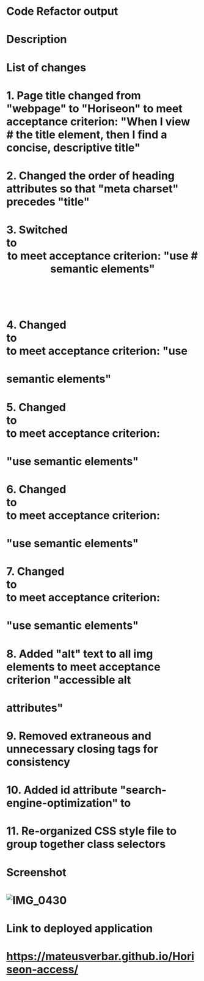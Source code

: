 # Code Refactor output

# Description
# List of changes
# 1. Page title changed from "webpage" to "Horiseon" to meet acceptance criterion: "When I view # the title element, then I find a concise, descriptive title" 
# 2. Changed the order of heading attributes so that "meta charset" precedes "title"
# 3. Switched <div class="header"> to <header class="header"> to meet acceptance criterion: "use # semantic elements"
# 4. Changed <div class="hero"> to <section class="hero"> to meet acceptance criterion: "use 
# semantic elements"
# 5. Changed <div class="content"> to <section class="content"> to meet acceptance criterion: 
# "use semantic elements"
# 6. Changed <div class="benefits"> to <section class="benefits"> to meet acceptance criterion: 
# "use semantic elements"
# 7. Changed <div class="footer"> to <footer class="footer"> to meet acceptance criterion: 
# "use semantic elements"
# 8. Added "alt" text to all img elements to meet acceptance criterion "accessible alt  
# attributes"
# 9. Removed extraneous and unnecessary </img> closing tags for consistency
# 10. Added id attribute "search-engine-optimization" to <div class="search-engine-optimization">
# 11. Re-organized CSS style file to group together class selectors

# Screenshot
# ![IMG_0430](https://user-images.githubusercontent.com/87964825/130340296-507650b8-94ea-45e0-af33-0be4f9f983ff.jpg)

# Link to deployed application
# https://mateusverbar.github.io/Horiseon-access/